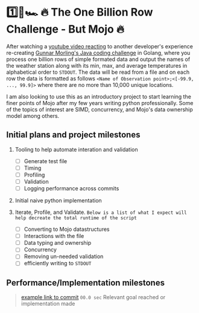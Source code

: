 # 1️⃣🐝🏎️ 🔥 The One Billion Row Challenge - But Mojo 🔥

After watching a [youtube video reacting](https://youtu.be/cYng524S-MA?si=tJ1I7QKifOiz-Kt8) to another developer's experience re-creating [Gunnar Morling's Java coding challenge](https://www.morling.dev/blog/1brc-results-are-in/) in Golang, where you process one billion rows of simple formated data and output the names of the weather station along with its min, max, and average temperatures in alphabetical order to `STDOUT`. The data will be read from a file and on each row the data is formatted as follows `<Name of Observation point>;<[-99.9, ..., 99.9]>` where there are no more than 10,000 unique locations.

I am also looking to use this as an introductory project to start learning the finer points of Mojo after my few years writing python professionally. Some of the topics of interest are SIMD, concurrency, and Mojo's data ownership model among others.

## Initial plans and project milestones

1. Tooling to help automate interation and validation

    - [ ] Generate test file
    - [ ] Timing
    - [ ] Profiling
    - [ ] Validation
    - [ ] Logging performance across commits

2. Initial naive python implementation
3. Iterate, Profile, and Validate. `Below is a list of what I expect will help decreate the total runtime of the script`

    - [ ] Converting to Mojo datastructures
    - [ ] Interactions with the file
    - [ ] Data typing and ownership
    - [ ] Concurrency
    - [ ] Removing un-needed validation
    - [ ] efficiently writing to `STDOUT`

## Performance/Implementation milestones

> [example link to commit](https://google.com) `00.0 sec` Relevant goal reached or implementation made
